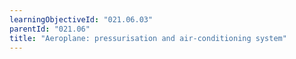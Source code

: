```yaml
---
learningObjectiveId: "021.06.03"
parentId: "021.06"
title: "Aeroplane: pressurisation and air-conditioning system"
---
```

